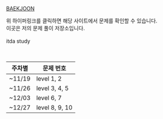 [BAEKJOON](https://www.acmicpc.net/step)

위 하이퍼링크를 클릭하면 해당 사이트에서 문제를 확인할 수 있습니다.<br>
이곳은 저의 문제 풀이 저장소입니다.<br><br>
itda study

<br>

|주차별|문제 번호|
|--|--|
|~11/19|level 1, 2|
|~11/26|level 3, 4, 5|
|~12/03|level 6, 7|
|~12/27|level 8, 9, 10|